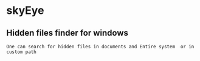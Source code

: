 # skyEye
## Hidden files finder for windows

` One can search for hidden files in documents and Entire system  or in custom path `
